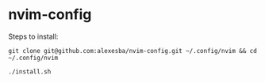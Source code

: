# nvim-config

Steps to install:

```
git clone git@github.com:alexesba/nvim-config.git ~/.config/nvim && cd ~/.config/nvim

./install.sh
```
